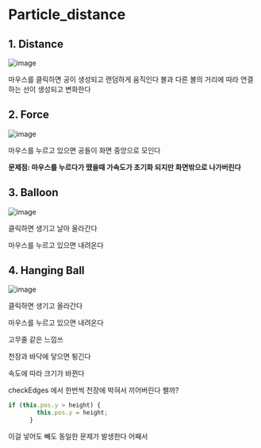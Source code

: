 # Particle_distance

## 1. Distance

![image](https://github.com/0seconds-ago/Particle_distance/assets/123317581/642b9233-91dd-45bb-8835-d6da14e616d4)

마우스를 클릭하면 공이 생성되고 랜덤하게 움직인다
볼과 다른 볼의 거리에 따라 연결하는 선이 생성되고 변화한다

## 2. Force

![image](https://github.com/0seconds-ago/Particle_distance/assets/123317581/288a2660-2b31-42c5-82d4-530a8b87e1b7)

마우스를 누르고 있으면 공들이 화면 중앙으로 모인다

__문제점: 마우스를 누르다가 땠을때 가속도가 초기화 되지만 화면밖으로 나가버린다__

## 3. Balloon

![image](https://github.com/0seconds-ago/Particle_distance/assets/123317581/b0a733d1-b16f-4677-b4ed-19909645d20e)

클릭하면 생기고 날아 올라간다

마우스를 누르고 있으면 내려온다

## 4. Hanging Ball

![image](https://github.com/0seconds-ago/Particle_distance/assets/123317581/336f344d-4414-4027-827b-755827c80205)

클릭하면 생기고 올라간다

마우스를 누르고 있으면 내려온다

고무줄 같은 느낌쓰

천장과 바닥에 닿으면 튕긴다

속도에 따라 크기가 바뀐다

checkEdges 에서 한번씩 천장에 박혀서 끼어버린다
왤까?

```javascript
if (this.pos.y > height) {
        this.pos.y = height;
      } 
```

이걸 넣어도 빼도 동일한 문제가 발생한다 어째서
